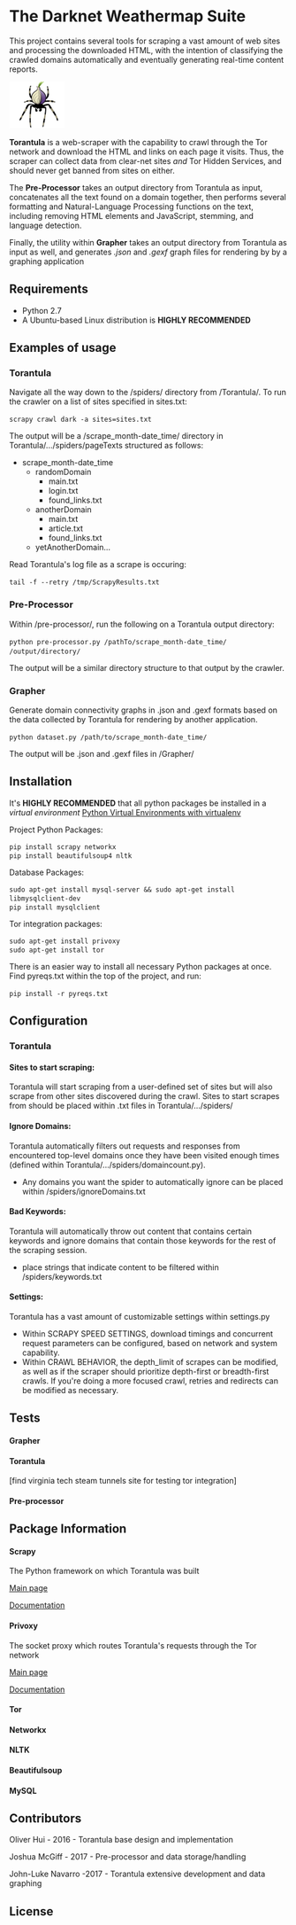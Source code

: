 # The Darknet Weathermap Suite

This project contains several tools for scraping a vast amount of web sites and processing the downloaded HTML, with the intention of classifying the crawled domains automatically and eventually generating real-time content reports.

![torantula icon](torantula-icon.png)

**Torantula** is a web-scraper with the capability to crawl through the Tor network and download the HTML and links on each page it visits. Thus, the scraper can collect data from clear-net sites *and* Tor Hidden Services, and should never get banned from sites on either.

The **Pre-Processor** takes an output directory from Torantula as input, concatenates all the text found on a domain together, then performs several formatting and Natural-Language Processing functions on the text, including removing HTML elements and JavaScript, stemming, and language detection.

Finally, the utility within **Grapher** takes an output directory from Torantula as input as well, and generates *.json* and *.gexf* graph files for rendering by by a graphing application

## Requirements

* Python 2.7
* A Ubuntu-based Linux distribution is **HIGHLY RECOMMENDED**

## Examples of usage
### Torantula

Navigate all the way down to the /spiders/ directory from /Torantula/. To run the crawler on a list of sites specified in sites.txt:

`scrapy crawl dark -a sites=sites.txt`

The output will be a /scrape_month-date_time/ directory in Torantula/.../spiders/pageTexts structured as follows:

* scrape_month-date_time
    * randomDomain
        * main.txt
        * login.txt
        * found_links.txt
    * anotherDomain
        * main.txt
        * article.txt
        * found_links.txt
    * yetAnotherDomain...

Read Torantula's log file as a scrape is occuring:

`tail -f --retry /tmp/ScrapyResults.txt`

### Pre-Processor

Within /pre-processor/, run the following on a Torantula output directory:

`python pre-processor.py /pathTo/scrape_month-date_time/ /output/directory/`

The output will be a similar directory structure to that output by the crawler.



### Grapher
Generate domain connectivity graphs in .json and .gexf formats based on the data collected by Torantula for rendering by another application.

`python dataset.py /path/to/scrape_month-date_time/`

The output will be .json and .gexf files in /Grapher/

## Installation

It's **HIGHLY RECOMMENDED** that all python packages be installed in a *virtual environment* [
Python Virtual Environments with virtualenv](http://python-guide-pt-br.readthedocs.io/en/latest/dev/virtualenvs/)

Project Python Packages:

```
pip install scrapy networkx
pip install beautifulsoup4 nltk
```


Database Packages:
```
sudo apt-get install mysql-server && sudo apt-get install libmysqlclient-dev
pip install mysqlclient
```

Tor integration packages:
```
sudo apt-get install privoxy
sudo apt-get install tor
```

There is an easier way to install all necessary Python packages at once. Find pyreqs.txt within the top of the project, and run:

`pip install -r pyreqs.txt`



## Configuration
### Torantula

#### Sites to start scraping:
Torantula will start scraping from a user-defined set of sites but will also scrape from other sites discovered during the crawl. Sites to start scrapes from should be placed within .txt files in Torantula/.../spiders/

#### Ignore Domains:
Torantula automatically filters out requests and responses from encountered top-level domains once they have been visited enough times (defined within Torantula/.../spiders/domaincount.py).

* Any domains you want the spider to automatically ignore can be placed within /spiders/ignoreDomains.txt

#### Bad Keywords:
Torantula will automatically throw out content that contains certain keywords and ignore domains that contain those keywords for the rest of the scraping session.

* place strings that indicate content to be filtered within /spiders/keywords.txt

#### Settings:

Torantula has a vast amount of customizable settings within settings.py
* Within SCRAPY SPEED SETTINGS, download timings and concurrent request parameters can be configured, based on network and system capability.
* Within CRAWL BEHAVIOR, the depth_limit of scrapes can be modified, as well as if the scraper should prioritize depth-first or breadth-first crawls. If you're doing a more focused crawl, retries and redirects can be modified as necessary.

## Tests

#### Grapher

#### Torantula

[find virginia tech steam tunnels site for testing tor integration]

#### Pre-processor

## Package Information

#### Scrapy
The Python framework on which Torantula was built

[Main page](https://scrapy.org/)

[Documentation](https://doc.scrapy.org/en/latest/index.html)

#### Privoxy
The socket proxy which routes Torantula's requests through the Tor network

[Main page](https://www.privoxy.org/)

[Documentation]()

#### Tor
#### Networkx
#### NLTK
#### Beautifulsoup
#### MySQL

## Contributors

Oliver Hui - 2016 - Torantula base design and implementation

Joshua McGiff - 2017 - Pre-processor and data storage/handling

John-Luke Navarro -2017 - Torantula extensive development and data graphing

## License
